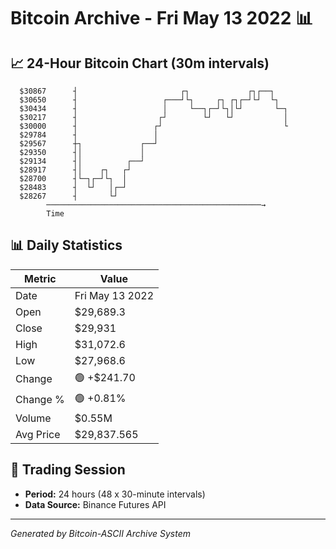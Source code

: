 # Bitcoin Archive - Fri May 13 2022 📊

## 📈 24-Hour Bitcoin Chart (30m intervals)

```
  $30867      ┤                       ┌┐             ┌┐┌──┐    
  $30650      ┤                   ┌───┘└┐     ┌┐ ┌┐┌─┘└┘  └┐   
  $30434      ┤                   │     └──┐┌─┘└┐│└┘       └─┐ 
  $30217      ┤                  ┌┘        └┘   └┘           │ 
  $30000      ┤                 ┌┘                           └ 
  $29784      ┤                 │                              
  $29567      ┼┐             ┌──┘                              
  $29350      ┤│             │                                 
  $29134      ┤│          ┌──┘                                 
  $28917      ┤│    ┌┐   ┌┘                                    
  $28700      ┤└─┐┌─┘└┐  │                                     
  $28483      ┤  └┘   │┌─┘                                     
  $28267      ┤       └┘                                       
        ────────────────────────────────────────────────→
        Time
```

## 📊 Daily Statistics

| Metric | Value |
|--------|-------|
| Date | Fri May 13 2022 |
| Open | $29,689.3 |
| Close | $29,931 |
| High | $31,072.6 |
| Low | $27,968.6 |
| Change | 🟢 +$241.70 |
| Change % | 🟢 +0.81% |
| Volume | $0.55M |
| Avg Price | $29,837.565 |

## 📅 Trading Session

- **Period:** 24 hours (48 x 30-minute intervals)
- **Data Source:** Binance Futures API

---
*Generated by Bitcoin-ASCII Archive System*

